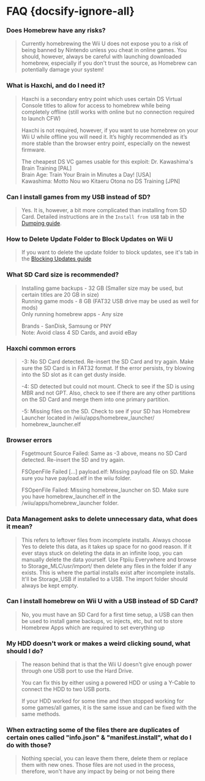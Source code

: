 # FAQ {docsify-ignore-all}

### Does Homebrew have any risks?

> Currently homebrewing the Wii U does not expose you to a risk of being banned by Nintendo unless you cheat in online games. You should, however, always be careful with launching downloaded homebrew, especially if you don't trust the source, as Homebrew can potentially damage your system!

### What is Haxchi, and do I need it?

> Haxchi is a secondary entry point which uses certain DS Virtual Console titles to allow for access to homebrew while being completely offline (still works with online but no connection required to launch CFW)
>
> Haxchi is not required, however, if you want to use homebrew on your Wii U while offline you will need it. It’s highly recommended as it’s more stable than the browser entry point, especially on the newest firmware.
>
> The cheapest DS VC games usable for  this exploit:
Dr. Kawashima's Brain Training [PAL]\
Brain Age: Train Your Brain in Minutes a Day! [USA]\
Kawashima: Motto Nou wo Kitaeru Otona no DS Training [JPN]

### Can I install games from my USB instead of SD?

> Yes. It is, however, a bit more complicated than installing from SD Card. Detailed instructions are in the `Install from USB` tab in the [Dumping guide](docs/extras/dump-games).

### How to Delete Update Folder to Block Updates on Wii U

> If you want to delete the update folder to block updates, see it's tab in the [Blocking Updates guide](docs/extras/block-updates)

### What SD Card size is recommended?

> Installing game backups - 32 GB  (Smaller size may be used, but certain titles are 20 GB in size)\
Running game mods - 8 GB  (FAT32 USB drive may be used as well for mods)\
Only running homebrew apps - Any size
>
> Brands - SanDisk, Samsung or PNY\
Note: Avoid class 4 SD Cards, and avoid eBay

### Haxchi common errors

> -3: No SD Card detected. Re-insert the SD Card and try again. Make sure the SD Card is in FAT32 format. If the error persists, try blowing into the SD slot as it can get dusty inside.
>
> -4: SD detected but could not mount. Check to see if the SD is using MBR and not GPT. Also, check to see if there are any other partitions on the SD Card and merge them into one primary partition.
>
> -5: Missing files on the SD. Check to see if your SD has Homebrew Launcher located in /wiiu/apps/homebrew_launcher/&zwnj;homebrew_launcher.elf

### Browser errors

> Fsgetmount Source Failed: Same as -3 above, means no SD Card detected. Re-insert the SD and try again.
>
> FSOpenFile Failed [...] payload.elf: Missing payload file on SD. Make sure you have payload.elf in the wiiu folder.
>
> FSOpenFile Failed: Missing homebrew_launcher on SD. Make sure you have homebrew_launcher.elf in the /wiiu/apps/homebrew_launcher folder.

### Data Management asks to delete unnecessary data, what does it mean?

> This refers to leftover files from incomplete installs. Always choose Yes to delete this data, as it takes up space for no good reason.
If it ever stays stuck on deleting the data in an infinite loop, you can manually delete the data yourself. Use Ftpiiu Everywhere and browse to Storage_MLC/usr/import/ then delete any files in the folder if any exists. This is where the partial installs exist after incomplete installs. It'll be Storage_USB if installed to a USB. The import folder should always be kept empty.

### Can I install homebrew on Wii U with a USB instead of SD Card?

> No, you must have an SD Card for a first time setup, a USB can then be used to install game backups, vc injects, etc, but not to store Homebrew Apps which are required to set everything up

### My HDD doesn't work or makes a weird clicking sound, what should I do?

> The reason behind that is that the Wii U doesn't give enough power through one USB port to use the Hard Drive.
>
>You can fix this by either using a powered HDD or using a Y-Cable to connect the HDD to two USB ports.
>
>If your HDD worked for some time and then stopped working for some games/all games, it is the same issue and can be fixed with the same methods.

### When extracting some of the files there are duplicates of certain ones called "info.json" & "manifest.install", what do I do with those?

> Nothing special, you can leave them there, delete them or replace them with new ones. Those files are not used in the process, therefore, won't have any impact by being or not being there
